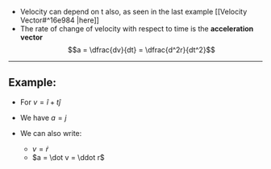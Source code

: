 - Velocity can depend on t also, as seen in the last example [[Velocity Vector#^16e984 |here]]
- The rate of change of velocity with respect to time is the **acceleration vector**
$$a = \dfrac{dv}{dt} = \dfrac{d^2r}{dt^2}$$
___
## Example:
- For $v = \hat i + t\hat j$
- We have $a = j$

- We can also write: 
	- $v = \dot r$
	- $a = \dot v = \ddot r$
